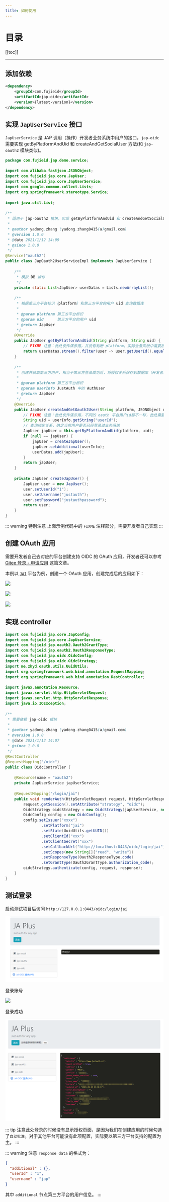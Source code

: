 ```yaml
---
title: 如何使用
---
```


# 目录

[[toc]]

----

## 添加依赖

```xml
<dependency>
    <groupId>com.fujieid</groupId>
    <artifactId>jap-oidc</artifactId>
    <version>{latest-version}</version>
</dependency>
```

## 实现 `JapUserService` 接口

`JapUserService` 是 JAP 调用（操作）开发者业务系统中用户的接口，`jap-oidc` 需要实现 getByPlatformAndUid 和 createAndGetSocialUser 方法(和 `jap-oauth2` 模块类似)。

```java
package com.fujieid.jap.demo.service;

import com.alibaba.fastjson.JSONObject;
import com.fujieid.jap.core.JapUser;
import com.fujieid.jap.core.JapUserService;
import com.google.common.collect.Lists;
import org.springframework.stereotype.Service;

import java.util.List;

/**
 * 适用于 jap-oauth2 模块，实现 getByPlatformAndUid 和 createAndGetSocialUser 方法
 *
 * @author yadong.zhang (yadong.zhang0415(a)gmail.com)
 * @version 1.0.0
 * @date 2021/1/12 14:09
 * @since 1.0.0
 */
@Service("oauth2")
public class JapOauth2UserServiceImpl implements JapUserService {

    /**
     * 模拟 DB 操作
     */
    private static List<JapUser> userDatas = Lists.newArrayList();

    /**
     * 根据第三方平台标识（platform）和第三方平台的用户 uid 查询数据库
     *
     * @param platform 第三方平台标识
     * @param uid      第三方平台的用户 uid
     * @return JapUser
     */
    @Override
    public JapUser getByPlatformAndUid(String platform, String uid) {
        // FIXME 注意：此处仅作演示用，并没有判断 platform，实际业务系统中需要根据 platform 和 uid 进行获取唯一用户
        return userDatas.stream().filter(user -> user.getUserId().equals(uid)).findFirst().orElse(null);
    }

    /**
     * 创建并获取第三方用户，相当于第三方登录成功后，将授权关系保存到数据库（开发者业务系统中 oauth2 user -> sys user 的绑定关系）
     *
     * @param platform 第三方平台标识
     * @param userInfo JustAuth 中的 AuthUser
     * @return JapUser
     */
    @Override
    public JapUser createAndGetOauth2User(String platform, JSONObject userInfo) {
        // FIXME 注意：此处仅作演示用，不同的 oauth 平台用户id都不一样，此处需要开发者自己分析第三方平台的用户信息，提取出用户的唯一ID
        String uid = userInfo.getString("userId");
        // 查询绑定关系，确定当前用户是否已经登录过业务系统
        JapUser japUser = this.getByPlatformAndUid(platform, uid);
        if (null == japUser) {
            japUser = createJapUser();
            japUser.setAdditional(userInfo);
            userDatas.add(japUser);
        }
        return japUser;
    }

    private JapUser createJapUser() {
        JapUser user = new JapUser();
        user.setUserId("1");
        user.setUsername("justauth");
        user.setPassword("justauthpassword");
        return user;
    }
}
```

::: warning 特别注意
上面示例代码中的 `FIXME` 注释部分，需要开发者自己实现
:::

## 创建 OAuth 应用

需要开发者自己去对应的平台创建支持 OIDC 的 OAuth 应用，开发者还可以参考 [Gitee 登录 - 申请应用](https://justauth.wiki/oauth/gitee.html#_1-%E7%94%B3%E8%AF%B7%E5%BA%94%E7%94%A8) 这篇文章。


本例以 [`JAI`](https://www.fujieid.com) 平台为例，创建一个 OAuth 应用，创建完成后的应用如下：

![](/_media/oauth2/13ab3ef2.png)

![](/_media/oidc/4a1180e0.png)

![](/_media/oidc/9b06d098.png)

## 实现 controller

```java
import com.fujieid.jap.core.JapConfig;
import com.fujieid.jap.core.JapUserService;
import com.fujieid.jap.oauth2.Oauth2GrantType;
import com.fujieid.jap.oauth2.Oauth2ResponseType;
import com.fujieid.jap.oidc.OidcConfig;
import com.fujieid.jap.oidc.OidcStrategy;
import me.zhyd.oauth.utils.UuidUtils;
import org.springframework.web.bind.annotation.RequestMapping;
import org.springframework.web.bind.annotation.RestController;

import javax.annotation.Resource;
import javax.servlet.http.HttpServletRequest;
import javax.servlet.http.HttpServletResponse;
import java.io.IOException;

/**
 * 需要依赖 jap-oidc 模块
 *
 * @author yadong.zhang (yadong.zhang0415(a)gmail.com)
 * @version 1.0.0
 * @date 2021/1/12 14:07
 * @since 1.0.0
 */
@RestController
@RequestMapping("/oidc")
public class OidcController {

    @Resource(name = "oauth2")
    private JapUserService japUserService;

    @RequestMapping("/login/jai")
    public void renderAuth(HttpServletRequest request, HttpServletResponse response) throws IOException {
        request.getSession().setAttribute("strategy", "oidc");
        OidcStrategy oidcStrategy = new OidcStrategy(japUserService, new JapConfig());
        OidcConfig config = new OidcConfig();
        config.setIssuer("xxxx")
                .setPlatform("jai")
                .setState(UuidUtils.getUUID())
                .setClientId("xxx")
                .setClientSecret("xxx")
                .setCallbackUrl("http://localhost:8443/oidc/login/jai")
                .setScopes(new String[]{"read", "write"})
                .setResponseType(Oauth2ResponseType.code)
                .setGrantType(Oauth2GrantType.authorization_code);
        oidcStrategy.authenticate(config, request, response);
    }
}

```

## 测试登录

启动测试项目后访问 `http://127.0.0.1:8443/oidc/login/jai` 

![](../.vuepress/public/_media/oidc/e4f48f5a.png)

登录账号

![](/_media/oauth2/58895678.png)

登录成功

![](../.vuepress/public/_media/oidc/c17400bf.png)

::: tip
注意此处登录的时候没有显示授权页面，是因为我们在创建应用的时候勾选了`自动批准`。对于其他平台可能没有此项配置，实际要以第三方平台支持的配置为主。
:::

::: warning 注意
`response data` 的格式为：

```json
{
  "additional" : {},
  "userId" : "1",
  "username" : "jap"
}
```

其中 `additional` 节点第三方平台的用户信息。
:::
